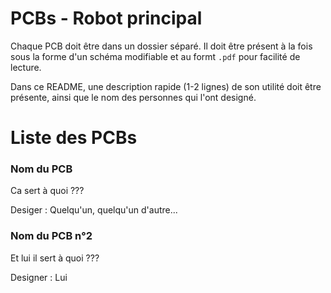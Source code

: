 # PCBs - Robot principal

Chaque PCB doit être dans un dossier séparé. Il doit être présent à la fois sous la forme d'un schéma modifiable et au formt `.pdf` pour facilité de lecture.

Dans ce README, une description rapide (1-2 lignes) de son utilité doit être présente, ainsi que le nom des personnes qui l'ont designé.

# Liste des PCBs

### Nom du PCB

Ca sert à quoi ???

Desiger : Quelqu'un, quelqu'un d'autre...

### Nom du PCB n°2

Et lui il sert à quoi ???

Designer : Lui

